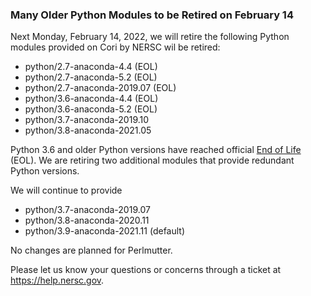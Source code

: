 ### Many Older Python Modules to be Retired on February 14

Next Monday, February 14, 2022, we will retire the following Python modules
provided on Cori by NERSC wil be retired:
- python/2.7-anaconda-4.4 (EOL)
- python/2.7-anaconda-5.2 (EOL)
- python/2.7-anaconda-2019.07 (EOL)
- python/3.6-anaconda-4.4 (EOL)
- python/3.6-anaconda-5.2 (EOL)
- python/3.7-anaconda-2019.10 
- python/3.8-anaconda-2021.05 

Python 3.6 and older Python versions have reached official 
[End of Life](https://endoflife.date/python) (EOL). We are retiring two 
additional modules that provide redundant Python versions. 

We will continue to provide
- python/3.7-anaconda-2019.07
- python/3.8-anaconda-2020.11
- python/3.9-anaconda-2021.11 (default)

No changes are planned for Perlmutter.

Please let us know your questions or concerns through a ticket at
<https://help.nersc.gov>.
